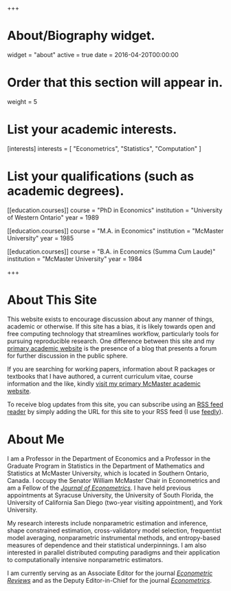 +++
# About/Biography widget.
widget = "about"
active = true
date = 2016-04-20T00:00:00

# Order that this section will appear in.
weight = 5

# List your academic interests.
[interests]
  interests = [
    "Econometrics",
    "Statistics",
    "Computation"
  ]

# List your qualifications (such as academic degrees).
[[education.courses]]
  course = "PhD in Economics"
  institution = "University of Western Ontario"
  year = 1989

[[education.courses]]
  course = "M.A. in Economics"
  institution = "McMaster University"
  year = 1985

[[education.courses]]
  course = "B.A. in Economics (Summa Cum Laude)"
  institution = "McMaster University"
  year = 1984
 
+++

# About This Site

This website exists to encourage discussion about any manner of things, academic or otherwise. If this site has a bias, it is likely towards open and free computing technology that streamlines workflow, particularly tools for pursuing reproducible research. One difference between this site and my [primary academic website](https://socialsciences.mcmaster.ca/people/racinej) is the presence of a blog that presents a forum for further discussion in the public sphere.

If you are searching for working papers, information about R packages or textbooks that I have authored, a current curriculum vitae, course information and the like, kindly [visit my primary McMaster academic website](https://socialsciences.mcmaster.ca/people/racinej).

<i class="fa fa-rss"></i> To receive blog updates from this site, you can subscribe using an [RSS feed reader](https://www.wired.com/story/rss-readers-feedly-inoreader-old-reader) by simply adding the URL for this site to your RSS feed (I use [feedly](https://feedly.com/i/welcome)).

# About Me

I am a Professor in the Department of Economics and a Professor in the Graduate Program in Statistics in the Department of Mathematics and Statistics at McMaster University, which is located in Southern Ontario, Canada. I occupy the Senator William McMaster Chair in Econometrics and am a Fellow of the [*Journal of Econometrics*](https://www.journals.elsevier.com/journal-of-econometrics). I have held previous appointments at Syracuse University, the University of South Florida, the University of California San Diego (two-year visiting appointment), and York University.

My research interests include nonparametric estimation and inference, shape constrained estimation, cross-validatory model selection, frequentist model averaging, nonparametric instrumental methods, and entropy-based measures of dependence and their statistical underpinnings. I am also interested in parallel distributed computing paradigms and their application to computationally intensive nonparametric estimators.

I am currently serving as an Associate Editor for the journal [*Econometric Reviews*](https://www.tandfonline.com/loi/lecr20) and as the Deputy Editor-in-Chief for the journal [*Econometrics*](http://www.mdpi.com/journal/econometrics).

